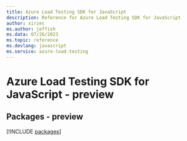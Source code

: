 ```yaml
---
title: Azure Load Testing SDK for JavaScript
description: Reference for Azure Load Testing SDK for JavaScript
author: xirzec
ms.author: jeffish
ms.data: 07/26/2023
ms.topic: reference
ms.devlang: javascript
ms.service: azure-load-testing
---
```

# Azure Load Testing SDK for JavaScript - preview
## Packages - preview
[!INCLUDE [packages](load-testing-index.md)]